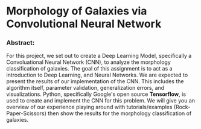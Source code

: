 # Morphology of Galaxies via Convolutional Neural Network

### Abstract:

For this project, we set out to create a Deep Learning Model, specifically a Convoluational Neural Network (CNN), to analyze the morphology classification of galaxies. The goal of this assignment is to act as a introduction to Deep Learning, and Neural Networks. We are expected to present the results of our implementation of the CNN. This includes the algorithm itself, parameter validation, generalization errors, and visualizations. Python, specifically Google's open source **Tensorflow**, is used to create and implement the CNN for this problem. We will give you an overview of our experience playing around with tutorials/examples (Rock-Paper-Scissors) then show the results for the morphology classification of galaxies.
